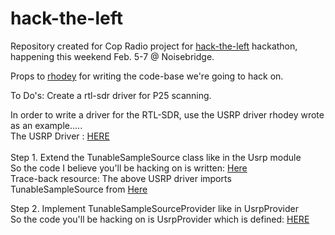 # hack-the-left

Repository created for Cop Radio project for <a href=https://noisebridge.net/wiki/HackTheLeft#Tentative_Schedule>hack-the-left<a> hackathon, happening this weekend Feb. 5-7 @ Noisebridge.

Props to <a href='https://github.com/rhodey'>rhodey</a> for writing the code-base we're going to hack on. 

To Do's: Create a rtl-sdr driver for P25 scanning.


In order to write a driver for the RTL-SDR, use the USRP driver rhodey wrote as an example.....<br>
The USRP Driver : <a href= 'https://github.com/rhodey/dsp-usrp-source/search?utf8=%E2%9C%93&q=tunable&type=Code'>HERE</a>
<br><br>
Step 1. Extend the TunableSampleSource class like in the Usrp module <br>
So the code I believe you'll be hacking on is written: <a href='https://github.com/rhodey/dsp-usrp-source/blob/a8a546435a7d5d5d903dc6c6b1cadfdf7556692f/src/main/java/org/anhonesteffort/usrp/Usrp.java'>Here</a>
<br>
Trace-back resource:
The above USRP driver imports TunableSampleSource from <a href= 'https://github.com/rhodey/dsp-common/blob/master/src/main/java/org/anhonesteffort/dsp/sample/TunableSamplesSource.java'>Here</a>
<br>

Step 2. Implement TunableSampleSourceProvider like in UsrpProvider<br>
So the code you'll be hacking on is UsrpProvider which is defined: <a href='https://github.com/rhodey/dsp-usrp-source/blob/a8a546435a7d5d5d903dc6c6b1cadfdf7556692f/src/main/java/org/anhonesteffort/usrp/UsrpProvider.java'>HERE</a>
